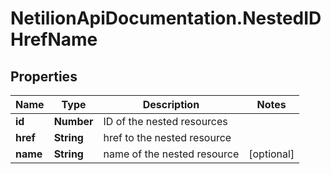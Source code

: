 # NetilionApiDocumentation.NestedIDHrefName

## Properties
Name | Type | Description | Notes
------------ | ------------- | ------------- | -------------
**id** | **Number** | ID of the nested resources | 
**href** | **String** | href to the nested resource | 
**name** | **String** | name of the nested resource | [optional] 
